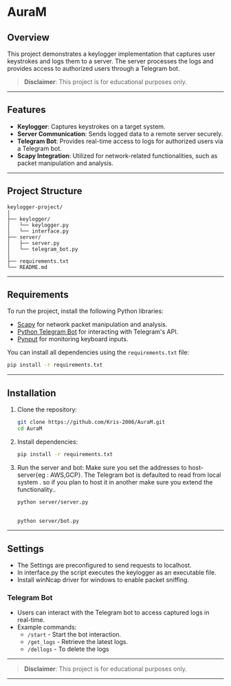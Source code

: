 # AuraM  

## Overview

This project demonstrates a keylogger implementation that captures user keystrokes and logs them to a server. The server processes the logs and provides access to authorized users through a Telegram bot. 

> **Disclaimer**: This project is for educational purposes only.
---

## Features

- **Keylogger**: Captures keystrokes on a target system.
- **Server Communication**: Sends logged data to a remote server securely.
- **Telegram Bot**: Provides real-time access to logs for authorized users via a Telegram bot.
- **Scapy Integration**: Utilized for network-related functionalities, such as packet manipulation and analysis.

---

## Project Structure

```
keylogger-project/
│
├── keylogger/                  
│   └── keylogger.py            
│   └── interface.py            
├── server/                     
│   ├── server.py               
│   └── telegram_bot.py         
│
├── requirements.txt            
└── README.md                     
```

---

## Requirements

To run the project, install the following Python libraries:

- [Scapy](https://scapy.net/) for network packet manipulation and analysis.
- [Python Telegram Bot](https://python-telegram-bot.readthedocs.io/) for interacting with Telegram's API.
- [Pynput](https://pynput.readthedocs.io/) for monitoring keyboard inputs.

You can install all dependencies using the `requirements.txt` file:

```bash
pip install -r requirements.txt
```

---

## Installation

1. Clone the repository:
   ```bash
   git clone https://github.com/Kris-2006/AuraM.git
   cd AuraM
   ```

2. Install dependencies:
   ```bash
   pip install -r requirements.txt
   ```



3. Run the server and bot:
    Make sure you set the addresses to host-server{eg \: AWS,GCP}.
    The Telegram bot is defaulted to read from local system . so if you plan to host it in another make sure you extend the functionality..
   ```bash
   python server/server.py
 
    ```
   ```bash
   python server/bot.py
   
   ``` 

---

## Settings 
- The Settings are preconfigured to send requests to localhost.
- In interface.py the script executes the keylogger as an executable file.
- Install winNcap driver for windows to enable packet sniffing.


### Telegram Bot
- Users can interact with the Telegram bot to access captured logs in real-time.
- Example commands:
  - `/start` - Start the bot interaction.
  - `/get_logs` - Retrieve the latest logs.
  - `/dellogs` - To delete the logs 

---




> **Disclaimer**: This project is for educational purposes only.

---
